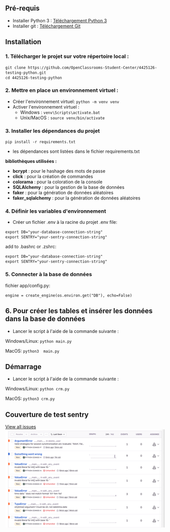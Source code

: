 
## Pré-requis

* Installer Python 3 : [Téléchargement Python 3](https://www.python.org/downloads/)
* Installer git : [Téléchargement Git](https://git-scm.com/book/fr/v2/D%C3%A9marrage-rapide-Installation-de-Git)

## Installation

### 1. Télécharger le projet sur votre répertoire local :
```
git clone https://github.com/OpenClassrooms-Student-Center/4425126-testing-python.git
cd 4425126-testing-python
```
### 2. Mettre en place un environnement virtuel :
* Créer l'environnement virtuel: `python -m venv venv`
* Activer l'environnement virtuel :
    * Windows : `venv\Scripts\activate.bat`
    * Unix/MacOS : `source venv/bin/activate`


### 3. Installer les dépendances du projet
```
pip install -r requirements.txt
```

* les dépendances sont listées dans le fichier requirements.txt

**bibliothèques utilisées :**
* **bcrypt** : pour le hashage des mots de passe
* **click** : pour la création de commandes
* **colorama** : pour la coloration de la console
* **SQLAlchemy** : pour la gestion de la base de données
* **faker** : pour la génération de données aléatoires
* **faker_sqlalchemy** : pour la génération de données aléatoires


### 4. Définir les variables d'environnement

* Créer un fichier .env à la racine du projet
.env file:
```
export DB="your-database-connection-string"
export SENTRY="your-sentry-connection-string"
```

add to .bashrc or .zshrc:
```
export DB="your-database-connection-string"
export SENTRY="your-sentry-connection-string"
```

### 5. Connecter à la base de données

fichier app/config.py:
```
engine = create_engine(os.environ.get("DB"), echo=False)
```

## 6. Pour créer les tables et insérer les données dans la base de données
* Lancer le script à l'aide de la commande suivante :

Windows/Linux:
`python main.py`

MacOS:
`python3  main.py`

## Démarrage
* Lancer le script à l'aide de la commande suivante :

Windows/Linux:
`python crm.py`

MacOS:
`python3 crm.py`

## Couverture de test sentry

[View all issues](https://not-applicable-p0.sentry.io/issues/?project=4505981446782976)
![Couverture Sentry](./img/sentry.png)


